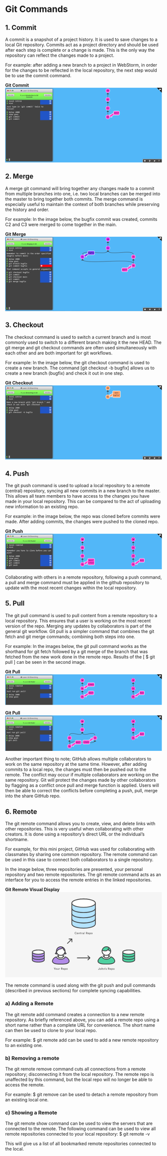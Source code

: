 # Git Commands
## 1. Commit
A commit is a snapshot of a project history. It is used to save changes to a local Git repository. Commits act as a project directory and should be used after each step is complete or a change is made. This is the only way the repository can reflect the changes made to a project.

For example: after adding a new branch to a project in WebStorm, in order for the changes to be reflected in the local repository, the next step would be to use the commit command.

**Git Commit**
![Git Commit](/Images/Git-Commit.png)


## 2. Merge
A merge git command will bring together any changes made to a commit from multiple branches into one, i.e. two local branches can be merged into the master to bring together both commits. The merge command is especially useful to maintain the context of both branches while preserving the history and order.

For example: In the image below, the bugfix commit was created, commits C2 and C3 were merged to come together in the main. 

**Git Merge**
![Git Merge](/Images/Git-Merge.png)

## 3. Checkout
The checkout command is used to switch a current branch and is most commonly used to switch to a different branch making it the new HEAD. The git merge and git checkout commands are often used simultaneously with each other and are both important for git workflows.

For example: In the image below, the git checkout command is used to create a new branch. The command [git checkout -b bugfix] allows us to create a new branch (bugfix) and check it out in one step.

**Git Checkout**
![Git Checkout](/Images/Git-Checkout.png)


## 4. Push
The git push command is used to upload a local repository to a remote (central) repository, syncing all new commits in a new branch to the master. This allows all team members to have access to the changes you have made in your local repository. This can be compared to the act of uploading new information to an existing repo.

For example: in the image below, the repo was cloned before commits were made. After adding commits, the changes were pushed to the cloned repo.

**Git Push**
![Git Push](/Images/Git-Push.png)

Collaborating with others in a remote repository, following a push command, a pull and merge command must be applied in the github repository to update with the most recent changes within the local repository.


## 5. Pull
The git pull command is used to pull content from a remote repository to a local repository. This ensures that a user is working on the most recent version of the repo. Merging any updates by collaborators is part of the general git workflow. Git pull is a simpler command that combines the git fetch and git merge commands; combining both steps into one.

For example: In the images below, the git pull command works as the shorthand for git fetch followed by a git merge of the branch that was fetched from the new work done in the remote repo. Results of the [ $ git pull ] can be seen in the second image.

**Git Pull**
![Git Pull](/Images/Git-Pull-1.png)

**Git Pull**
![Git Pull](/Images/Git-Pull-2.png)

Another important thing to note; GitHub allows multiple collaborators to work on the same repository at the same time. However, after adding commits to a local repo, the changes must then be pushed out to the remote. The conflict may occur if multiple collaborators are working on the same repository. Git will protect the changes made by other collaborators by flagging as a conflict once pull and merge function is applied. Users will then be able to correct the conflicts before completing a push, pull, merge into the share GitHub repo. 


## 6. Remote
The git remote command allows you to create, view, and delete links with other repositories. This is very useful when collaborating with other creators. It is done using a repository’s direct URL or the individual’s shortname.

For example, for this mini project, GitHub was used for collaborating with classmates by sharing one common repository. The remote command can be used in this case to connect both collaborators to a single repository.

In the image below, three repositories are presented, your personal repository and two remote repositories. The git remote command acts as an interface for you to access the remote entries in the linked repositories.

**Git Remote Visual Display**
![Git Remote](/Images/Git-remote-visual.PNG)

The remote command is used along with the git push and pull commands (described in previous sections) for complete syncing capabilities.

### a) Adding a Remote
The git remote add command creates a connection to a new remote repository. As briefly referenced above, you can add a remote repo using a short name rather than a complete URL for convenience. The short name can then be used to clone to your local repo.

For example: $ git remote add <name> <url> can be used to add a new remote repository to an existing one.

### b) Removing a remote
The git remote remove command cuts all connections from a remote repository; disconnecting it from the local repository. The remote repo is unaffected by this command, but the local repo will no longer be able to access the remote.

For example: $ git remove <name> can be used to detach a remote repository from an existing local one.

### c) Showing a Remote
The git remote show command can be used to view the servers that are connected to the remote. The following command can be used to view all remote repositories connected to your local repository:  $ git remote -v

This will give us a list of all bookmarked remote repositories connected to the local. 

